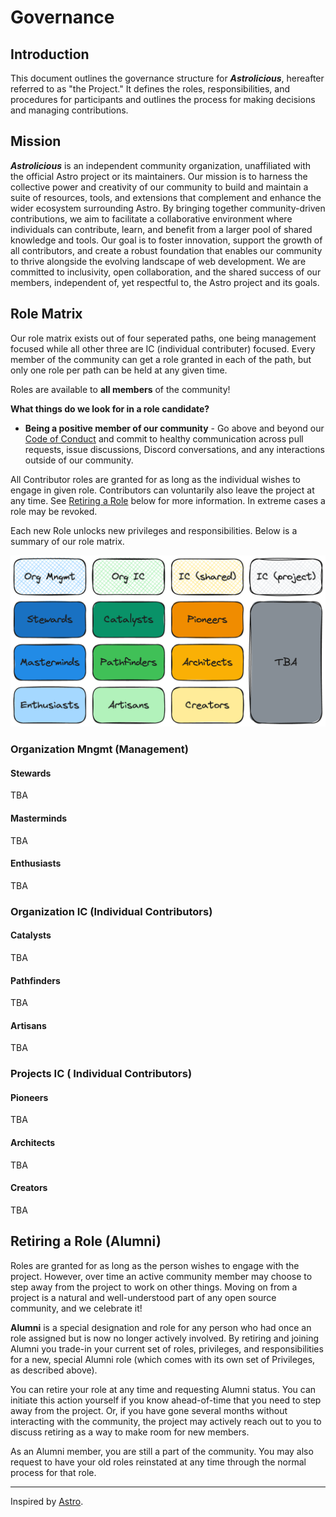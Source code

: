 # Governance

## Introduction

This document outlines the governance structure for _**Astrolicious**_, hereafter referred to as "the Project." It defines the roles, responsibilities, and procedures for participants and outlines the process for making decisions and managing contributions.

## Mission

_**Astrolicious**_ is an independent community organization, unaffiliated with the official Astro project or its maintainers. Our mission is to harness the collective power and creativity of our community to build and maintain a suite of resources, tools, and extensions that complement and enhance the wider ecosystem surrounding Astro. By bringing together community-driven contributions, we aim to facilitate a collaborative environment where individuals can contribute, learn, and benefit from a larger pool of shared knowledge and tools. Our goal is to foster innovation, support the growth of all contributors, and create a robust foundation that enables our community to thrive alongside the evolving landscape of web development. We are committed to inclusivity, open collaboration, and the shared success of our members, independent of, yet respectful to, the Astro project and its goals.

## Role Matrix

Our role matrix exists out of four seperated paths, one being management focused while all other three are IC (individual contributer) focused. Every member of the community can get a role granted in each of the path, but only one role per path can be held at any given time.

Roles are available to **all members** of the community!

**What things do we look for in a role candidate?**

- **Being a positive member of our community** - Go above and beyond our [Code of Conduct](CODE_OF_CONDUCT.md) and commit to healthy communication across pull requests, issue discussions, Discord conversations, and any interactions outside of our community.

All Contributor roles are granted for as long as the individual wishes to engage in given role. Contributors can voluntarily also leave the project at any time. See [Retiring a Role](#retiring-a-role-alumni) below for more information. In extreme cases a role may be revoked.

Each new Role unlocks new privileges and responsibilities. Below is a summary of our role matrix.

![Role Matrix](image.png)

### Organization Mngmt (Management)

#### Stewards

TBA

#### Masterminds

TBA

#### Enthusiasts

TBA

### Organization IC (Individual Contributors)

#### Catalysts

TBA

#### Pathfinders

TBA

#### Artisans

TBA

### Projects IC ( Individual Contributors)

#### Pioneers

TBA

#### Architects

TBA

#### Creators

TBA

## Retiring a Role (Alumni)

Roles are granted for as long as the person wishes to engage with the project. However, over time an active community member may choose to step away from the project to work on other things. Moving on from a project is a natural and well-understood part of any open source community, and we celebrate it!

**Alumni** is a special designation and role for any person who had once an role assigned but is now no longer actively involved. By retiring and joining Alumni you trade-in your current set of roles, privileges, and responsibilities for a new, special Alumni role (which comes with its own set of Privileges, as described above).

You can retire your role at any time and requesting Alumni status. You can initiate this action yourself if you know ahead-of-time that you need to step away from the project. Or, if you have gone several months without interacting with the community, the project may actively reach out to you to discuss retiring as a way to make room for new members.

As an Alumni member, you are still a part of the community. You may also request to have your old roles reinstated at any time through the normal process for that role.

---

Inspired by [Astro](https://github.com/withastro/.github/blob/main/GOVERNANCE.md).
